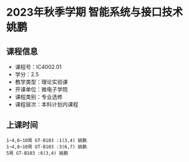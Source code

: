 # 2023年秋季学期 智能系统与接口技术 姚鹏






## 课程信息

- 课程号：IC4002.01
- 学分：2.5
- 教学类型：理论实验课
- 开课单位：微电子学院
- 课程类别：专业选修
- 课程层次：本科计划内课程

## 上课时间

```
1~4,6~10周 GT-B103 :1(3,4) 姚鹏
1~4,6~10周 GT-B103 :3(6,7) 姚鹏
5周 GT-B103 :6(3,4) 姚鹏
```

